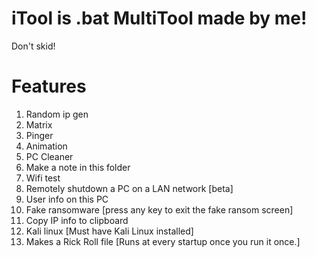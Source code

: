 # iTool is .bat MultiTool made by me!
Don't skid!
# Features
1. Random ip gen
2. Matrix
3. Pinger
4. Animation
5. PC Cleaner
6. Make a note in this folder
7. Wifi test
8. Remotely shutdown a PC on a LAN network [beta]
9. User info on this PC
10. Fake ransomware [press any key to exit the fake ransom screen]
11. Copy IP info to clipboard
12. Kali linux [Must have Kali Linux installed]
13. Makes a Rick Roll file [Runs at every startup once you run it once.]
